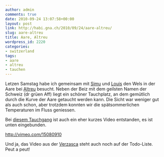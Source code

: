 ```yaml
---
author: admin
comments: true
date: 2010-09-24 13:07:58+00:00
layout: post
link: http://habi.gna.ch/2010/09/24/aare-altreu/
slug: aare-altreu
title: Aare, Altreu
wordpress_id: 2220
categories:
- switzerland
tags:
- aare
- altreu
- tauchen
---
```


Letzen Samstag habe ich gemeinsam mit [Simu](http://www.kummerbuben.com/de/bio/) und [Louis](http://www.lomotion.ch/team.phtml) den Wels in der Aare bei [Altreu](http://map.search.ch/altreu-selzach) besucht. Neben der Beiz mit dem geilsten Namen der Schweiz (dr grüen Aff) liegt ein schöner Tauchplatz, an dem gemütlich durch die Kurve der Aare getaucht werden kann. Die Sicht war weniger gut als auch schon, aber trotzdem konnten wir die spätsommerlichen Temperaturen im Fluss geniessen.

Bei [diesem Tauchgang](http://habi.gna.ch/divelog/2010.09.18.altreu.pdf) ist auch ein eher kurzes Video entstanden, es ist unten eingebunden.

http://vimeo.com/15080910

Und ja, das Video aus der [Verzasca](http://habi.gna.ch/2010/09/13/verzasca-posse/) steht auch noch auf der Todo-Liste. Peut a peut!
